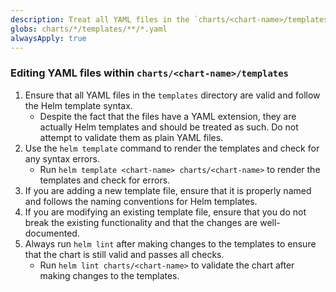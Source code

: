 ```yaml
---
description: Treat all YAML files in the `charts/<chart-name>/templates` directory as Helm templates.
globs: charts/*/templates/**/*.yaml
alwaysApply: true
---
```



### Editing YAML files within `charts/<chart-name>/templates`

1. Ensure that all YAML files in the `templates` directory are valid and follow the Helm template syntax.
   - Despite the fact that the files have a YAML extension, they are actually Helm templates and should be treated as such. Do not attempt to validate them as plain YAML files.
2. Use the `helm template` command to render the templates and check for any syntax errors.
   - Run `helm template <chart-name> charts/<chart-name>` to render the templates and check for errors.
3. If you are adding a new template file, ensure that it is properly named and follows the naming conventions for Helm templates.
4. If you are modifying an existing template file, ensure that you do not break the existing functionality and that the changes are well-documented.
5. Always run `helm lint` after making changes to the templates to ensure that the chart is still valid and passes all checks.
   - Run `helm lint charts/<chart-name>` to validate the chart after making changes to the templates.

